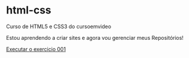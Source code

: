 # html-css
 Curso de HTML5 e CSS3 do cursoemvideo

Estou aprendendo a criar sites e agora vou gerenciar meus Repositórios!

<a href="https://arthurnk18.github.io/html-css/Exercicios/EX001/index.html">Executar o exercicio 001</a>